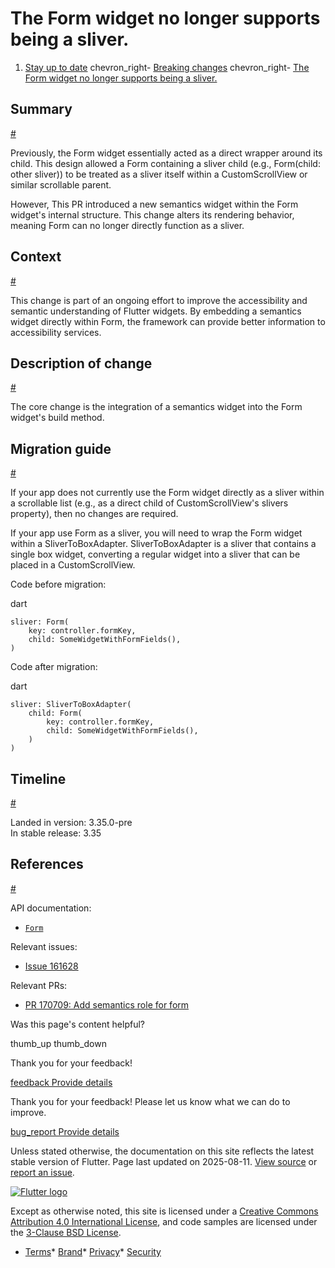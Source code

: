 The Form widget no longer supports being a sliver.
==================================================

1. [Stay up to date](/release) chevron\_right- [Breaking changes](/release/breaking-changes) chevron\_right- [The Form widget no longer supports being a sliver.](/release/breaking-changes/form-semantics)

Summary
-------

[#](#summary)

Previously, the Form widget essentially acted as a direct wrapper around its child. This design allowed a Form containing a sliver child (e.g., Form(child: other sliver)) to be treated as a sliver itself within a CustomScrollView or similar scrollable parent.

However, This PR introduced a new semantics widget within the Form widget's internal structure. This change alters its rendering behavior, meaning Form can no longer directly function as a sliver.

Context
-------

[#](#context)

This change is part of an ongoing effort to improve the accessibility and semantic understanding of Flutter widgets. By embedding a semantics widget directly within Form, the framework can provide better information to accessibility services.

Description of change
---------------------

[#](#description-of-change)

The core change is the integration of a semantics widget into the Form widget's build method.

Migration guide
---------------

[#](#migration-guide)

If your app does not currently use the Form widget directly as a sliver within a scrollable list (e.g., as a direct child of CustomScrollView's slivers property), then no changes are required.

If your app use Form as a sliver, you will need to wrap the Form widget within a SliverToBoxAdapter. SliverToBoxAdapter is a sliver that contains a single box widget, converting a regular widget into a sliver that can be placed in a CustomScrollView.

Code before migration:

dart

```
sliver: Form(
    key: controller.formKey,
    child: SomeWidgetWithFormFields(),
)
```

Code after migration:

dart

```
sliver: SliverToBoxAdapter(
    child: Form(
        key: controller.formKey,
        child: SomeWidgetWithFormFields(),
    )
)
```

Timeline
--------

[#](#timeline)

Landed in version: 3.35.0-pre  
 In stable release: 3.35

References
----------

[#](#references)

API documentation:

* [`Form`](https://api.flutter.dev/flutter/widgets/Form-class.html)

Relevant issues:

* [Issue 161628](https://github.com/flutter/flutter/issues/161628)

Relevant PRs:

* [PR 170709: Add semantics role for form](https://github.com/flutter/pull/170709)

Was this page's content helpful?

thumb\_up thumb\_down

Thank you for your feedback!

 [feedback Provide details](https://github.com/flutter/website/issues/new?template=1_page_issue.yml&&page-url=https://docs.flutter.dev/release/breaking-changes/form-semantics/&page-source=https://github.com/flutter/website/tree/main/src/content/release/breaking-changes/form-semantics.md)

Thank you for your feedback! Please let us know what we can do to improve.

 [bug\_report Provide details](https://github.com/flutter/website/issues/new?template=1_page_issue.yml&&page-url=https://docs.flutter.dev/release/breaking-changes/form-semantics/&page-source=https://github.com/flutter/website/tree/main/src/content/release/breaking-changes/form-semantics.md)

Unless stated otherwise, the documentation on this site reflects the latest stable version of Flutter. Page last updated on 2025-08-11. [View source](https://github.com/flutter/website/tree/main/src/content/release/breaking-changes/form-semantics.md) or [report an issue](https://github.com/flutter/website/issues/new?template=1_page_issue.yml&&page-url=https://docs.flutter.dev/release/breaking-changes/form-semantics/&page-source=https://github.com/flutter/website/tree/main/src/content/release/breaking-changes/form-semantics.md "Report an issue with this page").

[![Flutter logo](/assets/images/branding/flutter/logo+text/horizontal/white.svg)](https://flutter.dev)

Except as otherwise noted, this site is licensed under a [Creative Commons Attribution 4.0 International License](https://creativecommons.org/licenses/by/4.0/), and code samples are licensed under the [3-Clause BSD License](https://opensource.org/licenses/BSD-3-Clause).

* [Terms](/tos "Terms of use")* [Brand](/brand "Brand usage guidelines")* [Privacy](https://policies.google.com/privacy "Privacy policy")* [Security](/security "Security philosophy and practices")

   